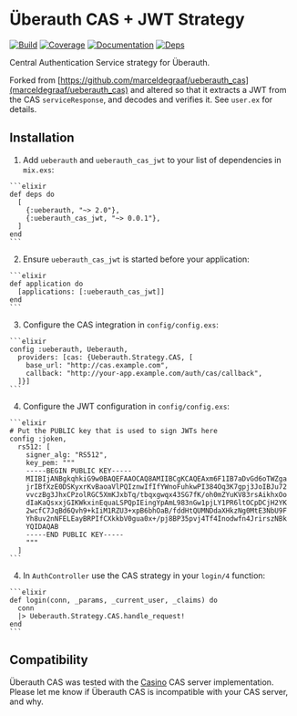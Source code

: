 # Überauth CAS + JWT Strategy

[![Build](https://travis-ci.org/LoyaltyNZ/ueberauth_cas_jwt.svg?branch=master)](https://travis-ci.org/LoyaltyNZ/ueberauth_cas_jwt)
[![Coverage](https://coveralls.io/repos/github/LoyaltyNZ/ueberauth_cas_jwt/badge.svg?branch=master)](https://coveralls.io/github/LoyaltyNZ/ueberauth_cas_jwt?branch=master)
[![Documentation](http://inch-ci.org/github/LoyaltyNZ/ueberauth_cas_jwt.svg)](http://inch-ci.org/github/LoyaltyNZ/ueberauth_cas_jwt)
[![Deps](https://beta.hexfaktor.org/badge/all/github/LoyaltyNZ/ueberauth_cas_jwt.svg)](https://beta.hexfaktor.org/github/LoyaltyNZ/ueberauth_cas_jwt)

Central Authentication Service strategy for Überauth.

Forked from [https://github.com/marceldegraaf/ueberauth_cas](marceldegraaf/ueberauth_cas) and altered so that it extracts a JWT from the CAS `serviceResponse`, and decodes and verifies it. See `user.ex` for details.

## Installation

  1. Add `ueberauth` and `ueberauth_cas_jwt` to your list of dependencies in `mix.exs`:

    ```elixir
    def deps do
      [
        {:ueberauth, "~> 2.0"},
        {:ueberauth_cas_jwt, "~> 0.0.1"},
      ]
    end
    ```

  2. Ensure `ueberauth_cas_jwt` is started before your application:

    ```elixir
    def application do
      [applications: [:ueberauth_cas_jwt]]
    end
    ```

  3. Configure the CAS integration in `config/config.exs`:

    ```elixir
    config :ueberauth, Ueberauth,
      providers: [cas: {Ueberauth.Strategy.CAS, [
        base_url: "http://cas.example.com",
        callback: "http://your-app.example.com/auth/cas/callback",
      ]}]
    ```

  4. Configure the JWT configuration in `config/config.exs`:

    ```elixir
    # Put the PUBLIC key that is used to sign JWTs here
    config :joken,
      rs512: [
        signer_alg: "RS512",
        key_pem: """
        -----BEGIN PUBLIC KEY-----
        MIIBIjANBgkqhkiG9w0BAQEFAAOCAQ8AMIIBCgKCAQEAxm6F1IB7aDvGd6oTWZga
        jrIBfXzE0DSKyxrKvBaoaVlPQIznwIfIfYWnoFuhkwPI384Oq3K7gpj3JoIBJu72
        vvczBg3JhxCPzolRGC5XmKJxbTq/tbqxgwqx43SG7fK/oh0mZYuKV83rsAikhxOo
        dIaKaQsxxjGIKWkxinEquaLSPQpIEingYpAmL983nGw1pjLY1PR6ltOCpDCjH2YK
        2wcfC7JqBd6Qvh9+kIiM1RZU3+xpB6bhOaB/fddHtQUMNDdaXHkzNg0MtE3NbU9F
        Yh8uv2nNFELEayBRPIfCXkkbV0gua0x+/pj8BP35pvj4Tf4Inodwfn4JrirszNBk
        YQIDAQAB
        -----END PUBLIC KEY-----
        """
      ]
    ```

  4. In `AuthController` use the CAS strategy in your `login/4` function:

    ```elixir
    def login(conn, _params, _current_user, _claims) do
      conn
      |> Ueberauth.Strategy.CAS.handle_request!
    end
    ```

## Compatibility

Überauth CAS was tested with the [Casino](http://casino.rbcas.com/) CAS server
implementation. Please let me know if Überauth CAS is incompatible with your CAS
server, and why.
